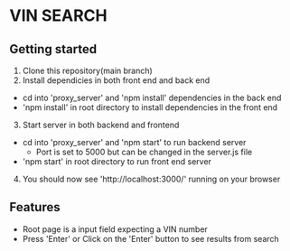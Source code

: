 # VIN SEARCH

## Getting started
1. Clone this repository(main branch)
2. Install dependicies in both front end and back end
- cd into 'proxy_server' and 'npm install' dependencies in the back end
- 'npm install' in root directory to install dependencies in the front end
3. Start server in both backend and frontend
- cd into 'proxy_server' and 'npm start' to run backend server
    - Port is set to 5000 but can be changed in the server.js file
- 'npm start' in root directory to run front end server
4. You should now see 'http://localhost:3000/' running on your browser

## Features
- Root page is a input field expecting a VIN number
- Press 'Enter' or Click on the 'Enter' button to see results from search
